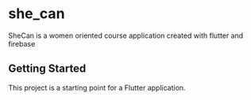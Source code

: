 # she_can

SheCan is a women oriented course application created with flutter and firebase

## Getting Started

This project is a starting point for a Flutter application.

